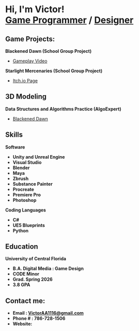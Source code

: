 <h1>Hi, I'm Victor! <br/><a href=>Game Programmer</a> <a>/</a> <a href=>Designer</a></h1>

<h2> Game Projects:</h2>

<b>Blackened Dawn (School Group Project)</b>
 - [Gameplay Video]()

<b>Starlight Mercenaries (School Group Project)</b>
 - [Itch.io Page](https://aknez615.itch.io/starlight-mercenaries)

<h2>3D Modeling </h2>

<b>Data Structures and Algorithms Practice (AlgoExpert)</b>
 - [Blackened Dawn]()

<h2>Skills</h2>

<b>Software</b>
- <b>Unity and Unreal Engine</b>
- <b>Visual Studio</b>
- <b>Blender</b>
- <b>Maya</b>
- <b>Zbrush</b>
- <b>Substance Painter</b>
- <b>Procreate</b>
- <b>Premiere Pro</b>
- <b>Photoshop</b>

<b>Coding Languages</b>
- <b>C#</b>
- <b>UE5 Blueprints</b>
- <b>Python</b>

<h2>Education</h2>

<b>University of Central Florida</b>
 - <b>B.A. Digital Media : Game Design </b>
 - <b>CODE Minor</b>
 - <b>Grad. Spring  2026</b>
  - <b>3.8 GPA</b>


<h2> Contact me:</h2>

- <b>Email : VictorAA1116@gmail.com</b>
- <b>Phone # : 786-728-1506</b>
- <b>Website:</b>

<!--
[<img align="left" alt="JoshMadakor | YouTube" width="22px" src="https://cdn.jsdelivr.net/npm/simple-icons@v3/icons/youtube.svg" />][youtube]
[<img align="left" alt="JoshMadakor | Twitter" width="22px" src="https://cdn.jsdelivr.net/npm/simple-icons@v3/icons/twitter.svg" />][twitter]
[<img align="left" alt="JoshMadakor | LinkedIn" width="22px" src="https://cdn.jsdelivr.net/npm/simple-icons@v3/icons/linkedin.svg" />][linkedin]
[<img align="left" alt="JoshMadakor | Instagram" width="22px" src="https://cdn.jsdelivr.net/npm/simple-icons@v3/icons/instagram.svg" />][instagram]

[twitter]: https://twitter.com/joshmadakor
[youtube]: https://www.youtube.com/c/joshmadakor
[instagram]: https://www.instagram.com/joshmadakor/
[linkedin]: https://linkedin.com/in/joshmadakor
-->

<!--

Here are some ideas to get you started:

- 🔭 I’m currently working on ...
- 🌱 I’m currently learning ...
- 👯 I’m looking to collaborate on ...
- 🤔 I’m looking for help with ...
- 💬 Ask me about ...
- 📫 How to reach me: ...
- 😄 Pronouns: ...
- ⚡ Fun fact: ...
-->
